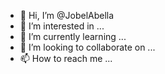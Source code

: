 - 👋 Hi, I’m @JobelAbella
- 👀 I’m interested in ...
- 🌱 I’m currently learning ...
- 💞️ I’m looking to collaborate on ...
- 📫 How to reach me ...

<!---
JobelAbella/JobelAbella is a ✨ special ✨ repository because its `README.md` (this file) appears on your GitHub profile.
You can click the Preview link to take a look at your changes.
--->
